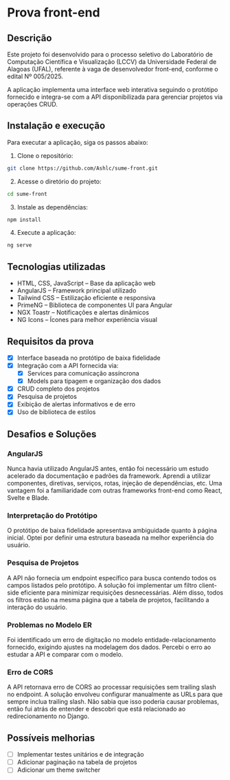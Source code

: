 # Prova front-end

## Descrição

Este projeto foi desenvolvido para o processo seletivo do Laboratório de Computação Científica e Visualização (LCCV) da Universidade Federal de Alagoas (UFAL), referente à vaga de desenvolvedor front-end, conforme o edital Nº 005/2025.

A aplicação implementa uma interface web interativa seguindo o protótipo fornecido e integra-se com a API disponibilizada para gerenciar projetos via operações CRUD.

## Instalação e execução

Para executar a aplicação, siga os passos abaixo:

1. Clone o repositório:

```bash
git clone https://github.com/Ashlc/sume-front.git
```

2. Acesse o diretório do projeto:

```bash
cd sume-front
```

3. Instale as dependências:

```bash
npm install
```

4. Execute a aplicação:

```bash
ng serve
```

## Tecnologias utilizadas

- HTML, CSS, JavaScript – Base da aplicação web
- AngularJS – Framework principal utilizado
- Tailwind CSS – Estilização eficiente e responsiva
- PrimeNG – Biblioteca de componentes UI para Angular
- NGX Toastr – Notificações e alertas dinâmicos
- NG Icons – Ícones para melhor experiência visual

## Requisitos da prova

- [x] Interface baseada no protótipo de baixa fidelidade
- [x] Integração com a API fornecida via:
  - [x] Services para comunicação assíncrona
  - [x] Models para tipagem e organização dos dados
- [x] CRUD completo dos projetos
- [x] Pesquisa de projetos
- [x] Exibição de alertas informativos e de erro
- [x] Uso de biblioteca de estilos

## Desafios e Soluções

### AngularJS

Nunca havia utilizado AngularJS antes, então foi necessário um estudo acelerado da documentação e padrões da framework. Aprendi a utilizar componentes, diretivas, serviços, rotas, injeção de dependências, etc. Uma vantagem foi a familiaridade com outras frameworks front-end como React, Svelte e Blade.

### Interpretação do Protótipo

O protótipo de baixa fidelidade apresentava ambiguidade quanto à página inicial. Optei por definir uma estrutura baseada na melhor experiência do usuário.

### Pesquisa de Projetos

A API não fornecia um endpoint específico para busca contendo todos os campos listados pelo protótipo. A solução foi implementar um filtro client-side eficiente para minimizar requisições desnecessárias. Além disso, todos os filtros estão na mesma página que a tabela de projetos, facilitando a interação do usuário.

### Problemas no Modelo ER

Foi identificado um erro de digitação no modelo entidade-relacionamento fornecido, exigindo ajustes na modelagem dos dados. Percebi o erro ao estudar a API e comparar com o modelo.

### Erro de CORS

A API retornava erro de CORS ao processar requisições sem trailing slash no endpoint. A solução envolveu configurar manualmente as URLs para que sempre inclua trailing slash. Não sabia que isso poderia causar problemas, então fui atrás de entender e descobri que está relacionado ao redirecionamento no Django.

## Possíveis melhorias

- [ ] Implementar testes unitários e de integração
- [ ] Adicionar paginação na tabela de projetos
- [ ] Adicionar um theme switcher